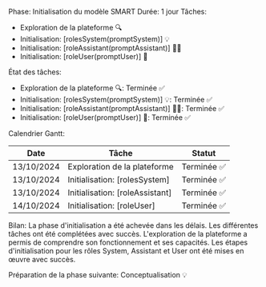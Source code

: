 

Phase: Initialisation du modèle SMART
Durée: 1 jour
Tâches:
- Exploration de la plateforme 🔍
- Initialisation: [rolesSystem(promptSystem)] 💡
- Initialisation: [roleAssistant(promptAssistant)] 🧑‍💻
- Initialisation: [roleUser(promptUser)] 📝

État des tâches:
- Exploration de la plateforme 🔍: Terminée ✅
- Initialisation: [rolesSystem(promptSystem)] 💡: Terminée ✅
- Initialisation: [roleAssistant(promptAssistant)] 🧑‍💻: Terminée ✅
- Initialisation: [roleUser(promptUser)] 📝: Terminée ✅

Calendrier Gantt:

| Date         | Tâche                            | Statut      |
| ------------ | ------------------------------- | ----------- |
| 13/10/2024   | Exploration de la plateforme   | Terminée ✅   |
| 13/10/2024   | Initialisation: [rolesSystem]    | Terminée ✅   |
| 13/10/2024   | Initialisation: [roleAssistant]  | Terminée ✅   |
| 14/10/2024   | Initialisation: [roleUser]      | Terminée ✅   |

Bilan:
La phase d'initialisation a été achevée dans les délais. Les différentes tâches ont été complétées avec succès. L'exploration de la plateforme a permis de comprendre son fonctionnement et ses capacités. Les étapes d'initialisation pour les rôles System, Assistant et User ont été mises en œuvre avec succès.

Préparation de la phase suivante: Conceptualisation 💡